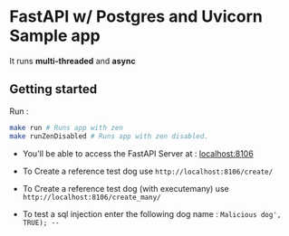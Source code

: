 # FastAPI w/ Postgres and Uvicorn Sample app
It runs **multi-threaded** and **async**

## Getting started
Run :
```bash
make run # Runs app with zen
make runZenDisabled # Runs app with zen disabled.
```

- You'll be able to access the FastAPI Server at : [localhost:8106](http://localhost:8096)
- To Create a reference test dog use `http://localhost:8106/create/`
- To Create a reference test dog (with executemany) use `http://localhost:8106/create_many/`

- To test a sql injection enter the following dog name : `Malicious dog', TRUE); -- `
